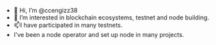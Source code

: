 - 👋 Hi, I’m @ccengizz38
- 👀 I’m interested in blockchain ecosystems, testnet and node building.
- 📫I have participated in many testnets.
- I've been a node operator and set up node in many projects.

<!---
ccengizz38/ccengizz38 is a ✨ special ✨ repository because its `README.md` (this file) appears on your GitHub profile.
You can click the Preview link to take a look at your changes.
--->
